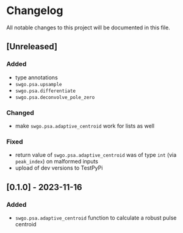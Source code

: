 # Changelog

All notable changes to this project will be documented in this file.

## [Unreleased]

### Added

- type annotations
- `swgo.psa.upsample`
- `swgo.psa.differentiate`
- `swgo.psa.deconvolve_pole_zero`

### Changed

- make `swgo.psa.adaptive_centroid` work for lists as well

### Fixed

- return value of `swgo.psa.adaptive_centroid` was of type `int` (via `peak_index`) on malformed inputs
- upload of dev versions to TestPyPi

## [0.1.0] - 2023-11-16

### Added

- `swgo.psa.adaptive_centroid` function to calculate a robust pulse centroid
